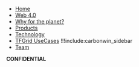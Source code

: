 - [Home](readme)
- [Web 4.0](internet4)
- [Why for the planet?](why)
- [Products](products)
- [Technology](technology)
- [TFGrid UseCases](grid_use)
!!!include:carbonwin_sidebar
- [Team](team)

**CONFIDENTIAL**

<!-- - [Presentations](funding:presentations) -->
<!-- - [Digital Twin Hub](twin:digitaltwin_hub)
- [Digital Twin Experiences](twin:digitaltwin_experiences) -->

